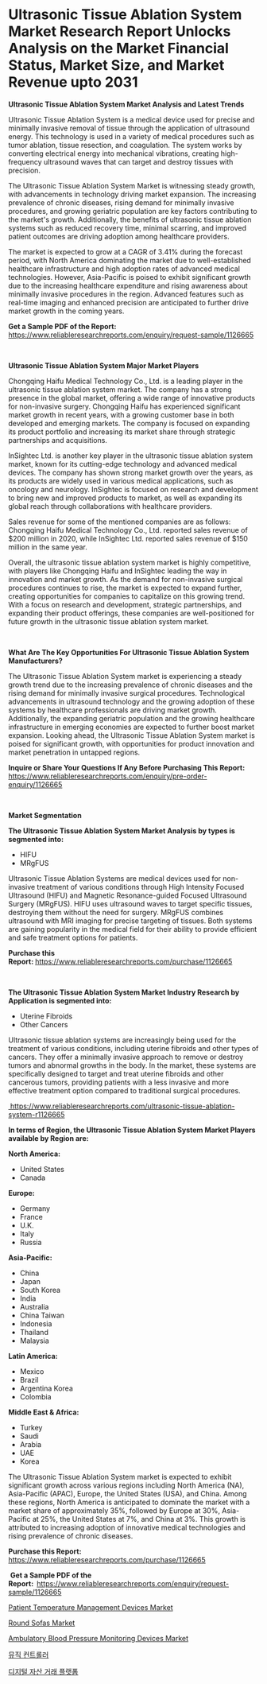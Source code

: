 <p><h1>Ultrasonic Tissue Ablation System Market Research Report Unlocks Analysis on the Market Financial Status, Market Size, and Market Revenue upto 2031</h1></p><p><strong>Ultrasonic Tissue Ablation System Market Analysis and Latest Trends</strong></p>
<p><p>Ultrasonic Tissue Ablation System is a medical device used for precise and minimally invasive removal of tissue through the application of ultrasound energy. This technology is used in a variety of medical procedures such as tumor ablation, tissue resection, and coagulation. The system works by converting electrical energy into mechanical vibrations, creating high-frequency ultrasound waves that can target and destroy tissues with precision.</p><p>The Ultrasonic Tissue Ablation System Market is witnessing steady growth, with advancements in technology driving market expansion. The increasing prevalence of chronic diseases, rising demand for minimally invasive procedures, and growing geriatric population are key factors contributing to the market's growth. Additionally, the benefits of ultrasonic tissue ablation systems such as reduced recovery time, minimal scarring, and improved patient outcomes are driving adoption among healthcare providers.</p><p>The market is expected to grow at a CAGR of 3.41% during the forecast period, with North America dominating the market due to well-established healthcare infrastructure and high adoption rates of advanced medical technologies. However, Asia-Pacific is poised to exhibit significant growth due to the increasing healthcare expenditure and rising awareness about minimally invasive procedures in the region. Advanced features such as real-time imaging and enhanced precision are anticipated to further drive market growth in the coming years.</p></p>
<p><strong>Get a Sample PDF of the Report:&nbsp;</strong> <a href="https://www.reliableresearchreports.com/enquiry/request-sample/1126665">https://www.reliableresearchreports.com/enquiry/request-sample/1126665</a></p>
<p>&nbsp;</p>
<p><strong>Ultrasonic Tissue Ablation System Major Market Players</strong></p>
<p><p>Chongqing Haifu Medical Technology Co., Ltd. is a leading player in the ultrasonic tissue ablation system market. The company has a strong presence in the global market, offering a wide range of innovative products for non-invasive surgery. Chongqing Haifu has experienced significant market growth in recent years, with a growing customer base in both developed and emerging markets. The company is focused on expanding its product portfolio and increasing its market share through strategic partnerships and acquisitions.</p><p>InSightec Ltd. is another key player in the ultrasonic tissue ablation system market, known for its cutting-edge technology and advanced medical devices. The company has shown strong market growth over the years, as its products are widely used in various medical applications, such as oncology and neurology. InSightec is focused on research and development to bring new and improved products to market, as well as expanding its global reach through collaborations with healthcare providers.</p><p>Sales revenue for some of the mentioned companies are as follows: Chongqing Haifu Medical Technology Co., Ltd. reported sales revenue of $200 million in 2020, while InSightec Ltd. reported sales revenue of $150 million in the same year.</p><p>Overall, the ultrasonic tissue ablation system market is highly competitive, with players like Chongqing Haifu and InSightec leading the way in innovation and market growth. As the demand for non-invasive surgical procedures continues to rise, the market is expected to expand further, creating opportunities for companies to capitalize on this growing trend. With a focus on research and development, strategic partnerships, and expanding their product offerings, these companies are well-positioned for future growth in the ultrasonic tissue ablation system market.</p></p>
<p>&nbsp;</p>
<p><strong>What Are The Key Opportunities For Ultrasonic Tissue Ablation System Manufacturers?</strong></p>
<p><p>The Ultrasonic Tissue Ablation System market is experiencing a steady growth trend due to the increasing prevalence of chronic diseases and the rising demand for minimally invasive surgical procedures. Technological advancements in ultrasound technology and the growing adoption of these systems by healthcare professionals are driving market growth. Additionally, the expanding geriatric population and the growing healthcare infrastructure in emerging economies are expected to further boost market expansion. Looking ahead, the Ultrasonic Tissue Ablation System market is poised for significant growth, with opportunities for product innovation and market penetration in untapped regions.</p></p>
<p><strong>Inquire or Share Your Questions If Any Before Purchasing This Report:</strong> <a href="https://www.reliableresearchreports.com/enquiry/pre-order-enquiry/1126665">https://www.reliableresearchreports.com/enquiry/pre-order-enquiry/1126665</a></p>
<p>&nbsp;</p>
<p><strong>Market Segmentation</strong></p>
<p><strong>The Ultrasonic Tissue Ablation System Market Analysis by types is segmented into:</strong></p>
<p><ul><li>HIFU</li><li>MRgFUS</li></ul></p>
<p><p>Ultrasonic Tissue Ablation Systems are medical devices used for non-invasive treatment of various conditions through High Intensity Focused Ultrasound (HIFU) and Magnetic Resonance-guided Focused Ultrasound Surgery (MRgFUS). HIFU uses ultrasound waves to target specific tissues, destroying them without the need for surgery. MRgFUS combines ultrasound with MRI imaging for precise targeting of tissues. Both systems are gaining popularity in the medical field for their ability to provide efficient and safe treatment options for patients.</p></p>
<p><strong>Purchase this Report:&nbsp;</strong><a href="https://www.reliableresearchreports.com/purchase/1126665">https://www.reliableresearchreports.com/purchase/1126665</a></p>
<p>&nbsp;</p>
<p><strong>The Ultrasonic Tissue Ablation System Market Industry Research by Application is segmented into:</strong></p>
<p><ul><li>Uterine Fibroids</li><li>Other Cancers</li></ul></p>
<p><p>Ultrasonic tissue ablation systems are increasingly being used for the treatment of various conditions, including uterine fibroids and other types of cancers. They offer a minimally invasive approach to remove or destroy tumors and abnormal growths in the body. In the market, these systems are specifically designed to target and treat uterine fibroids and other cancerous tumors, providing patients with a less invasive and more effective treatment option compared to traditional surgical procedures.</p></p>
<p><a href="https://www.reliableresearchreports.com/ultrasonic-tissue-ablation-system-r1126665">&nbsp;https://www.reliableresearchreports.com/ultrasonic-tissue-ablation-system-r1126665</a></p>
<p><strong>In terms of Region, the Ultrasonic Tissue Ablation System Market Players available by Region are:</strong></p>
<p>
    <p> <strong> North America: </strong>
        <ul>
            <li>United States</li>
            <li>Canada</li>
        </ul>
        </p> 
    <p> <strong> Europe: </strong>
        <ul>
            <li>Germany</li>
            <li>France</li>
            <li>U.K.</li>
            <li>Italy</li>
            <li>Russia</li>
        </ul>
        </p> 
    <p> <strong> Asia-Pacific: </strong>
        <ul>
            <li>China</li>
            <li>Japan</li>
            <li>South Korea</li>
            <li>India</li>
            <li>Australia</li>
            <li>China Taiwan</li>
            <li>Indonesia</li>
            <li>Thailand</li>
            <li>Malaysia</li>
        </ul>
        </p> 
    <p> <strong> Latin America: </strong>
        <ul>
            <li>Mexico</li>
            <li>Brazil</li>
            <li>Argentina Korea</li>
            <li>Colombia</li>
        </ul>
        </p> 
    <p> <strong> Middle East & Africa: </strong>
        <ul>
            <li>Turkey</li>
            <li>Saudi</li>
            <li>Arabia</li>
            <li>UAE</li>
            <li>Korea</li>
        </ul>
    </p>
    </p>
<p><p>The Ultrasonic Tissue Ablation System market is expected to exhibit significant growth across various regions including North America (NA), Asia-Pacific (APAC), Europe, the United States (USA), and China. Among these regions, North America is anticipated to dominate the market with a market share of approximately 35%, followed by Europe at 30%, Asia-Pacific at 25%, the United States at 7%, and China at 3%. This growth is attributed to increasing adoption of innovative medical technologies and rising prevalence of chronic diseases.</p></p>
<p><strong>Purchase this Report: </strong><a href="https://www.reliableresearchreports.com/purchase/1126665">https://www.reliableresearchreports.com/purchase/1126665</a></p>
<p>&nbsp;<strong>Get a Sample PDF of the Report:&nbsp;&nbsp;</strong><a href="https://www.reliableresearchreports.com/enquiry/request-sample/1126665">https://www.reliableresearchreports.com/enquiry/request-sample/1126665</a></p>
<p><strong></strong></p>
<p><p><a href="https://github.com/Paul14Anderson63/Market-Research-Report-List-4/blob/main/patient-temperature-management-devices-market.md">Patient Temperature Management Devices Market</a></p><p><a href="https://www.linkedin.com/pulse/round-sofas-market-comprehensive-assessment-type-application-vwede?trackingId=LdkBGFV6Bn%2Fout9PPh3eEw%3D%3D">Round Sofas Market</a></p><p><a href="https://github.com/guneycigdem35/Market-Research-Report-List-3/blob/main/ambulatory-blood-pressure-monitoring-devices-market.md">Ambulatory Blood Pressure Monitoring Devices Market</a></p><p><a href="https://github.com/Hubertstyenger6685/Market-Research-Report-List-1/blob/main/908830943486.md">뮤직 컨트롤러</a></p><p><a href="https://github.com/anton65482023/Market-Research-Report-List-1/blob/main/477130743487.md">디지털 자산 거래 플랫폼</a></p></p>